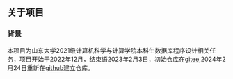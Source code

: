 ## 关于项目
### 背景
本项目为山东大学2021级计算机科学与计算学院本科生数据库程序设计相关任务，项目开始于2022年12月，结束语2023年2月3日，初始仓库在[gitee](https://gitee.com),2024年2月24日重新在[github](https://github.com)建立仓库。
